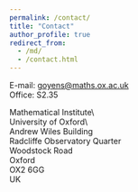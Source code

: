 ```yaml
---
permalink: /contact/
title: "Contact"
author_profile: true
redirect_from: 
  - /md/
  - /contact.html
---
```


E-mail: goyens@maths.ox.ac.uk\
Office: S2.35


Mathematical Institute\  
University of Oxford\  
Andrew Wiles Building\
Radcliffe Observatory Quarter\
Woodstock Road\
Oxford\
OX2 6GG\
UK
